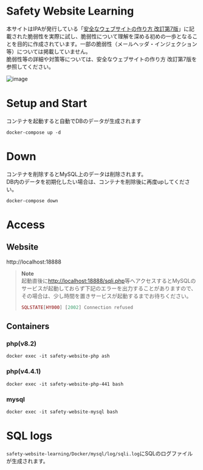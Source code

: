 # Safety Website Learning
本サイトはIPAが発行している「[安全なウェブサイトの作り方 改訂第7版](https://www.ipa.go.jp/files/000017316.pdf)」に記載された脆弱性を実際に試し、脆弱性について理解を深める初めの一歩となることを目的に作成されています。一部の脆弱性（メールヘッダ・インジェクション等）については掲載していません。  
脆弱性等の詳細や対策等については、安全なウェブサイトの作り方 改訂第7版を参照してください。

![image](https://github.com/asshi1160/safety-website-learning/assets/104013436/f6336c27-d708-4ef1-944d-884913f31800)

# Setup and Start
コンテナを起動すると自動でDBのデータが生成されます

```
docker-compose up -d
```

# Down
コンテナを削除するとMySQL上のデータは削除されます。  
DB内のデータを初期化したい場合は、コンテナを削除後に再度upしてください。
```
docker-compose down
```

# Access
## Website
http://localhost:18888  
> **Note**  
> 起動直後に[http://localhost:18888/sqli.php](http://localhost:18888/sqli.php)等へアクセスするとMySQLのサービスが起動しておらず下記のエラーを出力することがありますので、その場合は、少し時間を置きサービスが起動するまでお待ちください。
> ```php
> SQLSTATE[HY000] [2002] Connection refused
> ```

## Containers
### php(v8.2)
```
docker exec -it safety-website-php ash
```
### php(v4.4.1)
```
docker exec -it safety-website-php-441 bash
```
### mysql
```
docker exec -it safety-website-mysql bash
```

# SQL logs
`safety-website-learning/Docker/mysql/log/sqli.log`にSQLのログファイルが生成されます。
